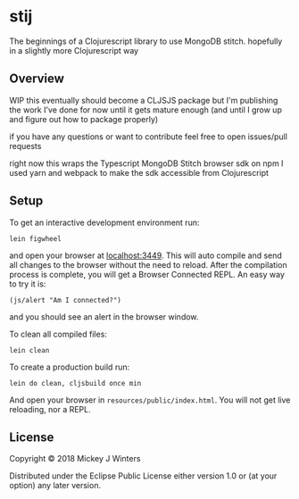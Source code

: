 # stij

The beginnings of a Clojurescript library to use MongoDB stitch.
hopefully in a slightly more Clojurescript way

## Overview

WIP this eventually should become a CLJSJS package but I'm publishing the work I've done for now until it gets mature enough (and until I grow up and figure out how to package properly)

if you have any questions or want to contribute feel free to open issues/pull requests

right now this wraps the Typescript MongoDB Stitch browser sdk on npm
I used yarn and webpack to make the sdk accessible from Clojurescript

## Setup

To get an interactive development environment run:

    lein figwheel

and open your browser at [localhost:3449](http://localhost:3449/).
This will auto compile and send all changes to the browser without the
need to reload. After the compilation process is complete, you will
get a Browser Connected REPL. An easy way to try it is:

    (js/alert "Am I connected?")

and you should see an alert in the browser window.

To clean all compiled files:

    lein clean

To create a production build run:

    lein do clean, cljsbuild once min

And open your browser in `resources/public/index.html`. You will not
get live reloading, nor a REPL. 

## License

Copyright © 2018 Mickey J Winters

Distributed under the Eclipse Public License either version 1.0 or (at your option) any later version.